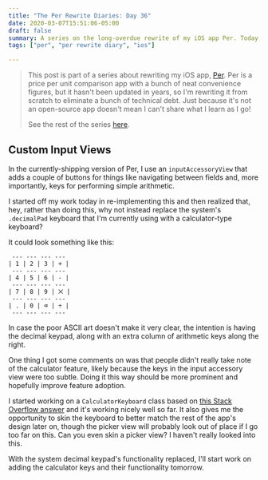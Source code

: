 ```yaml
---
title: "The Per Rewrite Diaries: Day 36"
date: 2020-03-07T15:51:06-05:00
draft: false
summary: A series on the long-overdue rewrite of my iOS app Per. Today, I start working on the calculator feature.
tags: ["per", "per rewrite diary", "ios"]

---
```


> This post is part of a series about rewriting my iOS app, [Per](https://droppedbits.com/apps/per). Per is a price per unit comparison app with a bunch of neat convenience figures, but it hasn't been updated in years, so I'm rewriting it from scratch to eliminate a bunch of technical debt. Just because it's not an open-source app doesn't mean I can't share what I learn as I go!
> 
> See the rest of the series [here](/tags/per-rewrite-diary/).

## Custom Input Views

In the currently-shipping version of Per, I use an `inputAccessoryView` that adds a couple of buttons for things like navigating between fields and, more importantly, keys for performing simple arithmetic.

I started off my work today in re-implementing this and then realized that, hey, rather than doing this, why not instead replace the system's `.decimalPad` keyboard that I'm currently using with a calculator-type keyboard?

It could look something like this:

```
 --- --- --- ---
| 1 | 2 | 3 | + |
 --- --- --- ---
| 4 | 5 | 6 | - |
 --- --- --- ---
| 7 | 8 | 9 | ⨉ |
 --- --- --- ---
| . | 0 | ⌫ | ÷ |
 --- --- --- ---
```

In case the poor ASCII art doesn't make it very clear, the intention is having the decimal keypad, along with an extra column of arithmetic keys along the right.

One thing I got some comments on was that people didn't really take note of the calculator feature, likely because the keys in the input accessory view were too subtle. Doing it this way should be more prominent and hopefully improve feature adoption.

I started working on a `CalculatorKeyboard` class based on [this Stack Overflow answer] and it's working nicely well so far. It also gives me the opportunity to skin the keyboard to better match the rest of the app's design later on, though the picker view will probably look out of place if I go too far on this. Can you even skin a picker view? I haven't really looked into this.

With the system decimal keypad's functionality replaced, I'll start work on adding the calculator keys and their functionality tomorrow.

[this Stack Overflow answer]: https://stackoverflow.com/a/57275689/